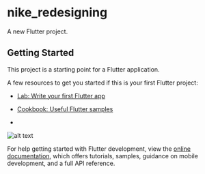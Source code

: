 # nike_redesigning

A new Flutter project.

## Getting Started

This project is a starting point for a Flutter application.

A few resources to get you started if this is your first Flutter project:

- [Lab: Write your first Flutter app](https://docs.flutter.dev/get-started/codelab)
- [Cookbook: Useful Flutter samples](https://docs.flutter.dev/cookbook)

- 
![alt text](https://github.com/NimeshVasani/nike_redesigning/nike_redesigning_ss_2.png)


For help getting started with Flutter development, view the
[online documentation](https://docs.flutter.dev/), which offers tutorials,
samples, guidance on mobile development, and a full API reference.
